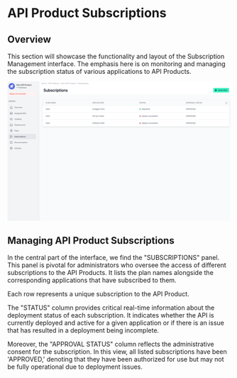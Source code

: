 # API Product Subscriptions

<head>
  <meta name="guidename" content="API Management"/>
  <meta name="context" content="GUID-62727cc3-ff35-4fb2-94ee-2a521c13d9ab"/>
</head>

## Overview

This section will showcase the functionality and layout of the Subscription Management interface. The emphasis here is on monitoring and managing the subscription status of various applications to API Products.

![Administration Portal - API Products - Subscriptions](../Images/img-cp-admin_portal_API_products_subscriptions.png)

## Managing API Product Subscriptions

In the central part of the interface, we find the "SUBSCRIPTIONS" panel. This panel is pivotal for administrators who oversee the access of different subscriptions to the API Products. It lists the plan names alongside the corresponding applications that have subscribed to them.

Each row represents a unique subscription to the API Product. 

The "STATUS" column provides critical real-time information about the deployment status of each subscription. It indicates whether the API is currently deployed and active for a given application or if there is an issue that has resulted in a deployment being incomplete. 

Moreover, the "APPROVAL STATUS" column reflects the administrative consent for the subscription. In this view, all listed subscriptions have been 'APPROVED,' denoting that they have been authorized for use but may not be fully operational due to deployment issues.

 

